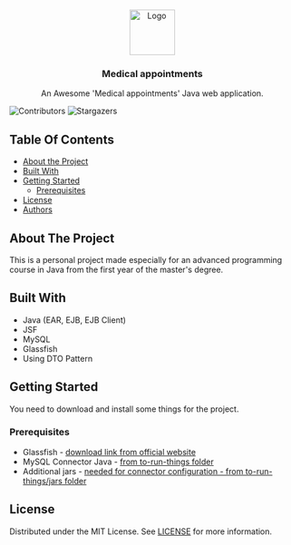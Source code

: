 <br/>
<p align="center">
  <a href="https://github.com/andreiwf1/medical-appointments-web-app">
    <img src="https://i.imgur.com/0w7AFaZ.png" alt="Logo" width="80" height="80">
  </a>

  <h3 align="center">Medical appointments</h3>

  <p align="center">
    An Awesome 'Medical appointments' Java web application.
    <br/>
</p>

![Contributors](https://img.shields.io/github/contributors/andreiwf1/medical-appointments-web-app?color=dark-green) ![Stargazers](https://img.shields.io/github/stars/andreiwf1/medical-appointments-web-app?style=social) 

## Table Of Contents

* [About the Project](#about-the-project)
* [Built With](#built-with)
* [Getting Started](#getting-started)
  * [Prerequisites](#prerequisites)
* [License](#license)
* [Authors](#authors)

## About The Project

This is a personal project made especially for an advanced programming course in Java from the first year of the master's degree.

## Built With

* Java (EAR, EJB, EJB Client)
* JSF
* MySQL
* Glassfish
* Using DTO Pattern

## Getting Started

You need to download and install some things for the project.

### Prerequisites

* Glassfish - [download link from official website](https://javaee.github.io/glassfish/download)
* MySQL Connector Java - [from to-run-things folder](https://github.com/andreiwf1/medical-appointments-web-app/tree/main/to-run-things)
* Additional jars - [needed for connector configuration - from to-run-things/jars folder](https://github.com/andreiwf1/medical-appointments-web-app/tree/main/to-run-things/jars8)

## License

Distributed under the MIT License. See [LICENSE](https://github.com/andreiwf1/medical-appointments-web-app/blob/main/LICENSE.md) for more information.
